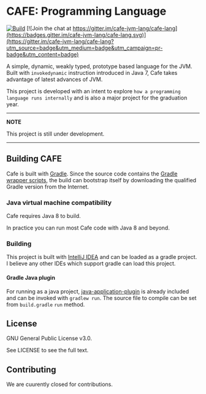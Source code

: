 # CAFE: Programming Language

[![Build](https://github.com/cafe-jvm-lang/cafe/workflows/Build/badge.svg)](https://github.com/cafe-jvm-lang/cafe/actions?query=workflow%3ABuild)
[![Join the chat at https://gitter.im/cafe-jvm-lang/cafe-lang](https://badges.gitter.im/cafe-jvm-lang/cafe-lang.svg)](https://gitter.im/cafe-jvm-lang/cafe-lang?utm_source=badge&utm_medium=badge&utm_campaign=pr-badge&utm_content=badge)

A simple, dynamic, weakly typed, prototype based language for the JVM.
Built with `invokedynamic` instruction introduced in Java 7, Cafe takes advantage of latest advances of JVM.

This project is developed with an intent to explore `how a programming language runs internally` and is also a major project for the graduation year.

---
**NOTE**

This project is still under development.

---

## Building CAFE
Cafe is built with [Gradle](https://gradle.org).
Since the source code contains the [Gradle wrapper scripts](https://docs.gradle.org/current/userguide/gradle_wrapper.html),
the build can bootstrap itself by downloading the qualified Gradle version from the Internet.

### Java virtual machine compatibility

Cafe requires Java 8 to build.

In practice you can run most Cafe code with Java 8 and beyond.

### Building

This project is built with [IntelliJ IDEA](https://www.jetbrains.com/idea/) and can be loaded as a gradle project. I believe any other IDEs which support gradle can load this project.

#### Gradle Java plugin

For running as a java project, [java-application-plugin](https://docs.gradle.org/current/userguide/java_plugin.html) is already included and can be invoked with `gradlew run`.
The source file to compile can be set from `build.gradle` `run` method.

## License
GNU General Public License v3.0.

See LICENSE to see the full text.

## Contributing

We are cuurently closed for contributions.
